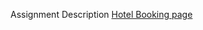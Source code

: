 Assignment Description
<a href="https://docs.google.com/document/d/1Ead5J93GQX5WrY9-aurQpcn5RDm_obY5l-ApiLoYYR4/edit?usp=sharing">Hotel Booking page</a>
